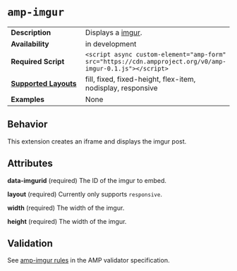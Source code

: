 <!--
Copyright 2017 The AMP HTML Authors. All Rights Reserved.

Licensed under the Apache License, Version 2.0 (the "License");
you may not use this file except in compliance with the License.
You may obtain a copy of the License at

      http://www.apache.org/licenses/LICENSE-2.0

Unless required by applicable law or agreed to in writing, software
distributed under the License is distributed on an "AS-IS" BASIS,
WITHOUT WARRANTIES OR CONDITIONS OF ANY KIND, either express or implied.
See the License for the specific language governing permissions and
limitations under the License.
-->

# <a name="`amp-imgur`"></a> `amp-imgur`

<table>
  <tr>
    <td width="40%"><strong>Description</strong></td>
    <td>Displays a <a href="http://imgur.com">imgur</a>.</td>
  </tr>
  <tr>
    <td width="40%"><strong>Availability</strong></td>
    <td>in development</td>
  </tr>
  <tr>
    <td width="40%"><strong>Required Script</strong></td>
    <td><code>&lt;script async custom-element="amp-form" src="https://cdn.ampproject.org/v0/amp-imgur-0.1.js">&lt;/script></code></td>
  </tr>
  <tr>
    <td class="col-fourty"><strong><a href="https://www.ampproject.org/docs/guides/responsive/control_layout.html">Supported Layouts</a></strong></td>
    <td>fill, fixed, fixed-height, flex-item, nodisplay, responsive</td>
  </tr>
  <tr>
    <td width="40%"><strong>Examples</strong></td>
    <td>None</td>
  </tr>
</table>

## Behavior

This extension creates an iframe and displays the imgur post. 

## Attributes

**data-imgurid** (required)
The ID of the imgur to embed.

**layout** (required)
Currently only supports `responsive`.

**width** (required)
The width of the imgur.

**height** (required)
The width of the imgur.

## Validation
See [amp-imgur rules](https://github.com/ampproject/amphtml/blob/master/extensions/amp-imgur/0.1/validator-amp-imgur.protoascii) in the AMP validator specification.
